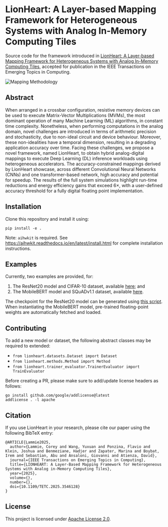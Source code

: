 # LionHeart: A Layer-based Mapping Framework for Heterogeneous Systems with Analog In-Memory Computing Tiles
Source code for the framework introduced in [LionHeart: A Layer-based Mapping Framework for Heterogeneous Systems with Analog In-Memory Computing Tiles](https://arxiv.org/pdf/2401.09420), accepted for publication in the IEEE Transactions on Emerging Topics in Computing.

![Mapping Methodology](./mapping_methodology.svg)

## Abstract
When arranged in a crossbar configuration, resistive memory devices can be used to execute Matrix-Vector Multiplications (MVMs), the most dominant operation of many Machine Learning (ML) algorithms, in constant time complexity. Nonetheless, when performing computations in the analog domain, novel challenges are introduced in terms of arithmetic precision and stochasticity, due to non-ideal circuit and device behaviour. Moreover, these non-idealities have a temporal dimension, resulting in a degrading application accuracy over time. Facing these challenges, we propose a novel framework, named LionHeart, to obtain hybrid analog-digital mappings to execute Deep Learning (DL) inference workloads using heterogeneous accelerators. The accuracy-constrained mappings derived by LionHeart showcase, across different Convolutional Neural Networks (CNNs) and one transformer-based network, high accuracy and potential for speedup. The results of the full system simulations highlight run-time reductions and energy efficiency gains that exceed 6×, with a user-defined accuracy threshold for a fully digital floating point implementation.

## Installation
Clone this repository and install it using:
```
pip install -e .
```

Note: `aihwkit` is required. See https://aihwkit.readthedocs.io/en/latest/install.html for complete installation instructions.

## Examples
Currently, two examples are provided, for:
1. The ResNet20 model and CIFAR-10 dataset, available [here](examples/resnet_cifar10.py); and
2. The MobileBERT model and SQuADv1.1 dataset, available [here](examples/mobilebert_squad.py).

The checkpoint for the ResNet20 model can be generated using [this script](examples/train_resnet.py).
When instantiating the MobileBERT model, pre-trained floating-point weights are automatically fetched and loaded.

## Contributing
To add a new model or dataset, the following abstract classes may be required to extended:
* `from lionheart.datasets.Dataset import Dataset`
* `from lionheart.methods.Method import Method`
* `from lionheart.trainer_evaluator.TrainerEvaluator import TrainEvaluator`

Before creating a PR, please make sure to add/update license headers as follows:
```
go install github.com/google/addlicense@latest
addlicense . -l apache
```

## Citation
If you use LionHeart in  your research, please cite our paper using the following BibTeX entry:
```
@ARTICLE{Lammie2025,
  author={Lammie, Corey and Wang, Yuxuan and Ponzina, Flavio and Klein, Joshua and Benmeziane, Hadjer and Zapater, Marina and Boybat, Irem and Sebastian, Abu and Ansaloni, Giovanni and Atienza, David},
  journal={IEEE Transactions on Emerging Topics in Computing}, 
  title={LIONHEART: A Layer-Based Mapping Framework for Heterogeneous Systems with Analog in-Memory Computing Tiles}, 
  year={2025},
  volume={},
  number={},
  doi={10.1109/TETC.2025.3546128}
}
```


## License
This project is licensed under [Apache License 2.0].

[Apache License 2.0]: LICENSE
